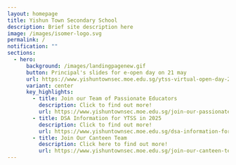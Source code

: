 ```yaml
---
layout: homepage
title: Yishun Town Secondary School
description: Brief site description here
image: /images/isomer-logo.svg
permalink: /
notification: ""
sections:
  - hero:
      background: /images/landingpagenew.gif
      button: Principal's slides for e-open day on 21 may
      url: https://www.yishuntownsec.moe.edu.sg/ytss-virtual-open-day-2025/
      variant: center
      key_highlights:
        - title: Join our Team of Passionate Educators
          description: Click to find out more!
          url: https://www.yishuntownsec.moe.edu.sg/join-our-passionate-educators/
        - title: DSA Information for YTSS in 2025
          description: Click to find out more!
          url: https://www.yishuntownsec.moe.edu.sg/dsa-information-for-ytss-in-2025/
        - title: Join Our Canteen Team
          description: Click here to find out more!
          url: https://www.yishuntownsec.moe.edu.sg/join-our-canteen-team/
---
```

